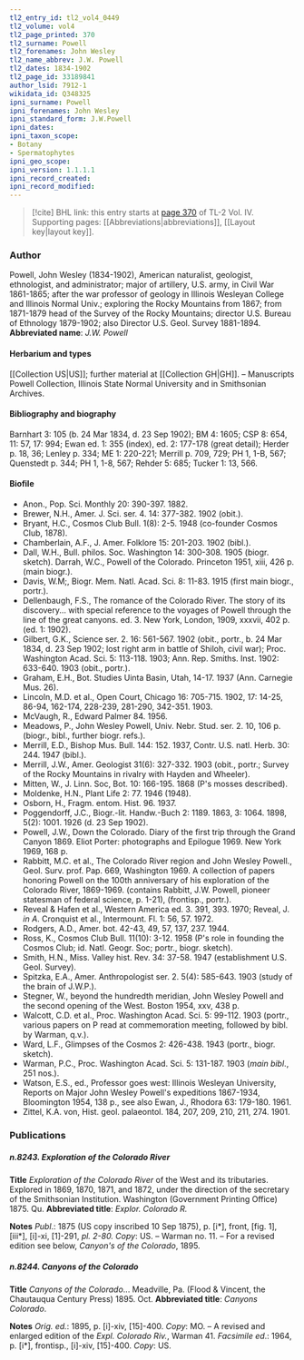 ```yaml
---
tl2_entry_id: tl2_vol4_0449
tl2_volume: vol4
tl2_page_printed: 370
tl2_surname: Powell
tl2_forenames: John Wesley
tl2_name_abbrev: J.W. Powell
tl2_dates: 1834-1902
tl2_page_id: 33189841
author_lsid: 7912-1
wikidata_id: Q348325
ipni_surname: Powell
ipni_forenames: John Wesley
ipni_standard_form: J.W.Powell
ipni_dates: 
ipni_taxon_scope: 
- Botany
- Spermatophytes
ipni_geo_scope: 
ipni_version: 1.1.1.1
ipni_record_created: 
ipni_record_modified:
---
```



> [!cite] BHL link: this entry starts at [page 370](https://www.biodiversitylibrary.org/page/33189841) of TL-2 Vol. IV.
> Supporting pages: [[Abbreviations|abbreviations]], [[Layout key|layout key]].

### Author

Powell, John Wesley (1834-1902), American naturalist, geologist, ethnologist, and administrator; major of artillery, U.S. army, in Civil War 1861-1865; after the war professor of geology in Illinois Wesleyan College and Illinois Normal Univ.; exploring the Rocky Mountains from 1867; from 1871-1879 head of the Survey of the Rocky Mountains; director U.S. Bureau of Ethnology 1879-1902; also Director U.S. Geol. Survey 1881-1894. 
**Abbreviated name**: *J.W. Powell*

#### Herbarium and types

[[Collection US|US]]; further material at [[Collection GH|GH]]. – Manuscripts Powell Collection, Illinois State Normal University and in Smithsonian Archives.

#### Bibliography and biography

Barnhart 3: 105 (b. 24 Mar 1834, d. 23 Sep 1902); BM 4: 1605; CSP 8: 654, 11: 57, 17: 994; Ewan ed. 1: 355 (index), ed. 2: 177-178 (great detail); Herder p. 18, 36; Lenley p. 334; ME 1: 220-221; Merrill p. 709, 729; PH 1, 1-B, 567; Quenstedt p. 344; PH 1, 1-8, 567; Rehder 5: 685; Tucker 1: 13, 566.

#### Biofile

- Anon., Pop. Sci. Monthly 20: 390-397. 1882.
- Brewer, N.H., Amer. J. Sci. ser. 4. 14: 377-382. 1902 (obit.).
- Bryant, H.C., Cosmos Club Bull. 1(8): 2-5. 1948 (co-founder Cosmos Club, 1878).
- Chamberlain, A.F., J. Amer. Folklore 15: 201-203. 1902 (bibl.).
- Dall, W.H., Bull. philos. Soc. Washington 14: 300-308. 1905 (biogr. sketch). Darrah, W.C., Powell of the Colorado. Princeton 1951, xiii, 426 p. (main biogr.).
- Davis, W.M;, Biogr. Mem. Natl. Acad. Sci. 8: 11-83. 1915 (first main biogr., portr.).
- Dellenbaugh, F.S., The romance of the Colorado River. The story of its discovery... with special reference to the voyages of Powell through the line of the great canyons. ed. 3. New York, London, 1909, xxxvii, 402 p. (ed. 1: 1902).
- Gilbert, G.K., Science ser. 2. 16: 561-567. 1902 (obit., portr., b. 24 Mar 1834, d. 23 Sep 1902; lost right arm in battle of Shiloh, civil war); Proc. Washington Acad. Sci. 5: 113-118. 1903; Ann. Rep. Smiths. Inst. 1902: 633-640. 1903 (obit., portr.).
- Graham, E.H., Bot. Studies Uinta Basin, Utah, 14-17. 1937 (Ann. Carnegie Mus. 26).
- Lincoln, M.D. et al., Open Court, Chicago 16: 705-715. 1902, 17: 14-25, 86-94, 162-174, 228-239, 281-290, 342-351. 1903.
- McVaugh, R., Edward Palmer 84. 1956.
- Meadows, P., John Wesley Powell, Univ. Nebr. Stud. ser. 2. 10, 106 p. (biogr., bibl., further biogr. refs.).
- Merrill, E.D., Bishop Mus. Bull. 144: 152. 1937, Contr. U.S. natl. Herb. 30: 244. 1947 (bibl.).
- Merrill, J.W., Amer. Geologist 31(6): 327-332. 1903 (obit., portr.; Survey of the Rocky Mountains in rivalry with Hayden and Wheeler).
- Mitten, W., J. Linn. Soc, Bot. 10: 166-195. 1868 (P's mosses described).
- Moldenke, H.N., Plant Life 2: 77. 1946 (1948).
- Osborn, H., Fragm. entom. Hist. 96. 1937.
- Poggendorff, J.C., Biogr.-lit. Handw.-Buch 2: 1189. 1863, 3: 1064. 1898, 5(2): 1001. 1926 (d. 23 Sep 1902).
- Powell, J.W., Down the Colorado. Diary of the first trip through the Grand Canyon 1869. Eliot Porter: photographs and Epilogue 1969. New York 1969, 168 p.
- Rabbitt, M.C. et al., The Colorado River region and John Wesley Powell., Geol. Surv. prof. Pap. 669, Washington 1969. A collection of papers honoring Powell on the 100th anniversary of his exploration of the Colorado River, 1869-1969. (contains Rabbitt, J.W. Powell, pioneer statesman of federal science, p. 1-21), (frontisp., portr.).
- Reveal & Hafen et al., Western America ed. 3. 391, 393. 1970; Reveal, J. *in A*. Cronquist et al., Intermount. Fl. 1: 56, 57. 1972.
- Rodgers, A.D., Amer. bot. 42-43, 49, 57, 137, 237. 1944.
- Ross, K., Cosmos Club Bull. 11(10): 3-12. 1958 (P's role in founding the Cosmos Club; id. Natl. Geogr. Soc; portr., biogr. sketch).
- Smith, H.N., Miss. Valley hist. Rev. 34: 37-58. 1947 (establishment U.S. Geol. Survey).
- Spitzka, E.A., Amer. Anthropologist ser. 2. 5(4): 585-643. 1903 (study of the brain of J.W.P.).
- Stegner, W., beyond the hundredth meridian, John Wesley Powell and the second opening of the West. Boston 1954, xxv, 438 p.
- Walcott, C.D. et al., Proc. Washington Acad. Sci. 5: 99-112. 1903 (portr., various papers on P read at commemoration meeting, followed by bibl. by Warman, q.v.).
- Ward, L.F., Glimpses of the Cosmos 2: 426-438. 1943 (portr., biogr. sketch).
- Warman, P.C., Proc. Washington Acad. Sci. 5: 131-187. 1903 (*main bibl*., 251 nos.).
- Watson, E.S., ed., Professor goes west: Illinois Wesleyan University, Reports on Major John Wesley Powell's expeditions 1867-1934, Bloomington 1954, 138 p., see also Ewan, J., Rhodora 63: 179-180. 1961.
- Zittel, K.A. von, Hist. geol. palaeontol. 184, 207, 209, 210, 211, 274. 1901.

### Publications

##### n.8243. Exploration of the Colorado River

**Title**
*Exploration of the Colorado River* of the West and its tributaries. Explored in 1869, 1870, 1871, and 1872, under the direction of the secretary of the Smithsonian Institution. Washington (Government Printing Office) 1875. Qu.
**Abbreviated title**: *Explor. Colorado R.*

**Notes**
*Publ*.: 1875 (US copy inscribed 10 Sep 1875), p. \[i\*\], front, \[fig. 1\], \[iii\*\], \[i\]-xi, \[1\]-291, *pl. 2-80. Copy*: US. – Warman no. 11. – For a revised edition see below, *Canyon's of the Colorado*, 1895.

##### n.8244. Canyons of the Colorado

**Title**
*Canyons of the Colorado*... Meadville, Pa. (Flood & Vincent, the Chautauqua Century Press) 1895. Oct.
**Abbreviated title**: *Canyons Colorado*.

**Notes**
*Orig. ed.*: 1895, p. \[i\]-xiv, \[15\]-400. *Copy*: MO. – A revised and enlarged edition of the *Expl. Colorado Riv.*, Warman 41.
*Facsimile ed*.: 1964, p. \[i\*\], frontisp., \[i\]-xiv, \[15\]-400. *Copy*: US.

